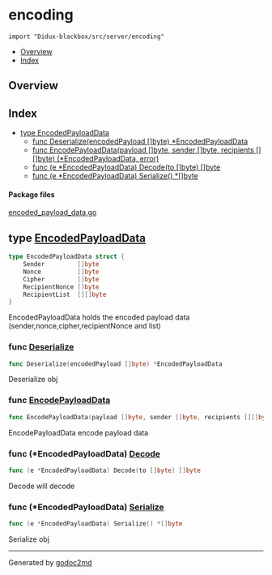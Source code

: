 

# encoding
`import "Didux-blackbox/src/server/encoding"`

* [Overview](#pkg-overview)
* [Index](#pkg-index)

## <a name="pkg-overview">Overview</a>



## <a name="pkg-index">Index</a>
* [type EncodedPayloadData](#EncodedPayloadData)
  * [func Deserialize(encodedPayload []byte) *EncodedPayloadData](#Deserialize)
  * [func EncodePayloadData(payload []byte, sender []byte, recipients [][]byte) (*EncodedPayloadData, error)](#EncodePayloadData)
  * [func (e *EncodedPayloadData) Decode(to []byte) []byte](#EncodedPayloadData.Decode)
  * [func (e *EncodedPayloadData) Serialize() *[]byte](#EncodedPayloadData.Serialize)


#### <a name="pkg-files">Package files</a>
[encoded_payload_data.go](/src/Didux-blackbox/src/server/encoding/encoded_payload_data.go) 






## <a name="EncodedPayloadData">type</a> [EncodedPayloadData](/src/target/encoded_payload_data.go?s=1038:1189#L31)
``` go
type EncodedPayloadData struct {
    Sender         []byte
    Nonce          []byte
    Cipher         []byte
    RecipientNonce []byte
    RecipientList  [][]byte
}

```
EncodedPayloadData holds the encoded payload data (sender,nonce,cipher,recipientNonce and list)







### <a name="Deserialize">func</a> [Deserialize](/src/target/encoded_payload_data.go?s=1667:1726#L56)
``` go
func Deserialize(encodedPayload []byte) *EncodedPayloadData
```
Deserialize obj


### <a name="EncodePayloadData">func</a> [EncodePayloadData](/src/target/encoded_payload_data.go?s=2052:2155#L68)
``` go
func EncodePayloadData(payload []byte, sender []byte, recipients [][]byte) (*EncodedPayloadData, error)
```
EncodePayloadData encode payload data





### <a name="EncodedPayloadData.Decode">func</a> (\*EncodedPayloadData) [Decode](/src/target/encoded_payload_data.go?s=2986:3039#L99)
``` go
func (e *EncodedPayloadData) Decode(to []byte) []byte
```
Decode will decode




### <a name="EncodedPayloadData.Serialize">func</a> (\*EncodedPayloadData) [Serialize](/src/target/encoded_payload_data.go?s=1207:1255#L40)
``` go
func (e *EncodedPayloadData) Serialize() *[]byte
```
Serialize obj








- - -
Generated by [godoc2md](http://godoc.org/github.com/davecheney/godoc2md)
